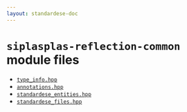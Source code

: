 ```yaml
---
layout: standardese-doc
---
```



# `siplasplas-reflection-common` module files


 - [`type_info.hpp`]({{site.url}}{{site.baseurl}}/doc/standardese/master/siplasplas-reflection-common/type_info.html)
 - [`annotations.hpp`]({{site.url}}{{site.baseurl}}/doc/standardese/master/siplasplas-reflection-common/annotations.html)
 - [`standardese_entities.hpp`]({{site.url}}{{site.baseurl}}/doc/standardese/master/siplasplas-reflection-common/standardese_entities.html)
 - [`standardese_files.hpp`]({{site.url}}{{site.baseurl}}/doc/standardese/master/siplasplas-reflection-common/standardese_files.html)